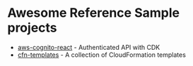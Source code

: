 # Awesome Reference Sample projects

- [aws-cognito-react](https://github.com/dabit3/build-an-authenticated-api-with-cdk) - Authenticated API with CDK
- [cfn-templates](https://github.com/eric-bach) - A collection of CloudFormation templates
